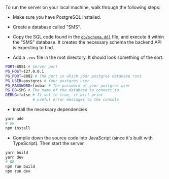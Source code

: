 To run the server on your local machine, walk through the following steps:

- Make sure you have PostgreSQL installed.

- Create a database called "SMS".

- Copy the SQL code found in the [`db/schema.ddl`](https://github.com/obadakhalili/SMS/blob/main/server/src/db/schema.ddl) file, and execute it within the "SMS" database. It creates the necessary schema the backend API is expecting to find.

- Add a `.env` file in the root directory. It should look something of the sort:

```sh
PORT=8081 # Server port
PG_HOST=127.0.0.1
PG_PORT=8082 # The port in which your postgres database runs
PG_USER=postgres # Your postgres user
PG_PASSWORD=foobar # The password of your postgres user
PG_DB=SMS # The name of the database to connect to
DEBUG=false # If set to true, it will print
            # useful error messages to the console
```

- Install the necessary dependencies

```sh
yarn add
# OR
npm install
```

- Compile down the source code into JavaScript (since it's built with TypeScript). Then start the server

```sh
yarn build
yarn dev
# OR
npm run build
npm run dev
```
